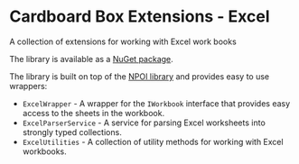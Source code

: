 # Cardboard Box Extensions - Excel
A collection of extensions for working with Excel work books

The library is available as a [NuGet package](https://www.nuget.org/packages/CardboardBox.Extensions.Excel/).

The library is built on top of the [NPOI library](https://www.nuget.org/packages/NPOI/) and provides easy to use wrappers:
* `ExcelWrapper` - A wrapper for the `IWorkbook` interface that provides easy access to the sheets in the workbook.
* `ExcelParserService` - A service for parsing Excel worksheets into strongly typed collections.
* `ExcelUtilities` - A collection of utility methods for working with Excel workbooks.
